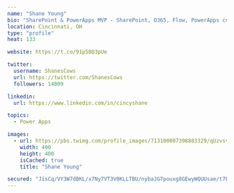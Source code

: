 ```yaml
---
name: "Shane Young"
bio: "SharePoint & PowerApps MVP - SharePoint, O365, Flow, PowerApps consulting? @PowerApps911 | Pure Snark? You found it."
location: Cincinnati, OH
type: "profile"
heat: 133

website: https://t.co/91p5BQ3pUe

twitter:
  username: ShanesCows
  url: https://twitter.com/ShanesCows
  followers: 14809

linkedin:
  url: https://www.linkedin.com/in/cincyshane

topics:
  - Power Apps

images:
  - url: https://pbs.twimg.com/profile_images/713100007398883329/qUzvsvQ3_400x400.jpg
    width: 400
    height: 400
    isCached: true
    title: "Shane Young"

secured: "JisCq/VY3W7dBKL/x7Ny7VT3V0KLLTBU/nybaJG7pouxg8GEwyWQUUsae/t7EyR9k/QZg1AsmlRKv3I0JG4ZqojGFrRccJIfaL6z6X8OUxnsA1tNBkXpBaazuvJvS2+ybiwlnyaTnHhzZIkAFhrbdbmWwXqAkg7RfbQNMGxdZRv317p6jckhcWVads4+JxjbLGYrG1h4+3zxMaW/huVyKLUPzEHbYs73ZOt8wBof87K5ODSPJO7/q4gyTRmzUj5Yp7ugWI0F7/kAdRFNjGKeKYYnYqqtq9p93QfowOZlRSyLegKoaNqDjnNbHQCL1kL4n9XjcAeoWtktXOTMQOddtyePKEUxw+5OFBkpY9h5PzKltblpK/qVslo17xGKNJQvIL9kyGbuhMajCqKa2ci72Wo7lSUIFFdCOg6ggTdyJDU=;vu1pu27SxpS6QrqtMpFnWg=="
---
```


